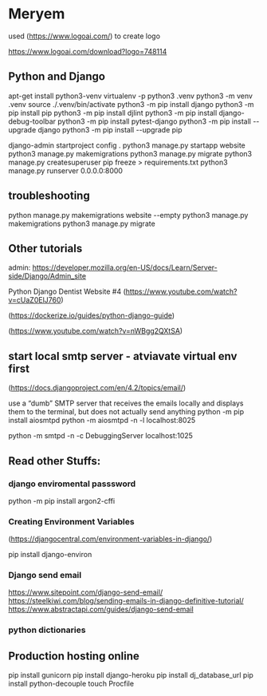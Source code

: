 # Meryem

used (https://www.logoai.com/) to create logo

https://www.logoai.com/download?logo=748114


## Python and Django

apt-get install python3-venv
virtualenv -p python3 .venv
python3 -m venv .venv
source ./.venv/bin/activate
python3 -m pip install django
python3 -m pip install pip
python3 -m pip install djlint
python3 -m pip install django-debug-toolbar
python3 -m pip install pytest-django
python3 -m pip install --upgrade django
python3 -m pip install --upgrade pip

django-admin startproject config . 
python3 manage.py startapp website 
python3 manage.py makemigrations
python3 manage.py migrate 
python3 manage.py createsuperuser
pip freeze > requirements.txt 
python3 manage.py runserver 0.0.0.0:8000


## troubleshooting
python manage.py makemigrations website --empty
python3 manage.py makemigrations
python3 manage.py migrate 





## Other tutorials
admin: 
https://developer.mozilla.org/en-US/docs/Learn/Server-side/Django/Admin_site

Python Django Dentist Website #4
(https://www.youtube.com/watch?v=cUaZ0ElJ760)

(https://dockerize.io/guides/python-django-guide)

(https://www.youtube.com/watch?v=nWBgg2QXtSA)

## start local smtp server - atviavate virtual env first
(https://docs.djangoproject.com/en/4.2/topics/email/)

use a “dumb” SMTP server that receives the emails locally and displays them to the terminal, but does not actually send anything
python -m pip install aiosmtpd
python -m aiosmtpd -n -l localhost:8025

python -m smtpd -n -c DebuggingServer localhost:1025

## Read other Stuffs:
### django enviromental passsword

python -m pip install argon2-cffi

### Creating Environment Variables
(https://djangocentral.com/environment-variables-in-django/)

pip install django-environ

### Django send email
https://www.sitepoint.com/django-send-email/
https://steelkiwi.com/blog/sending-emails-in-django-definitive-tutorial/
https://www.abstractapi.com/guides/django-send-email

### python dictionaries



## Production hosting online

pip install gunicorn
pip install django-heroku
pip install dj_database_url
pip install python-decouple
touch Procfile
